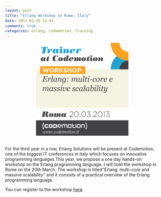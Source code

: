 ```yaml
---
layout: post
title: "Erlang Workshop in Rome, Italy"
date: 2013-02-26 12:43
comments: true
categories: erlang, codemotion, training
---
```


<div style="text-align:center">
<a href="http://rome.codemotionworld.com/workshop/erlang-multi-core-e-massive-scalability/" target="_blank">
<img style="width:60%" src="/images/erlang-workshop.png" alt="Erlang Workshop Codemotion - Rome 2013" />
</a>
</div>
<br />

For the third year in a row, Erlang Solutions will be present at Codemotion, one of the biggest IT conferences in Italy which focuses on innovative programming languages.This year, we propose a one day hands-on workshop on the Erlang programming language. I will hold the workshop in Rome on the 20th March. The workshop is titled"Erlang: multi-core and massive scalability" and it consists of a practical overview of the Erlang programming language.

You can register to the workshop [here](http://rome.codemotionworld.com/workshop/erlang-multi-core-e-massive-scalability/).

